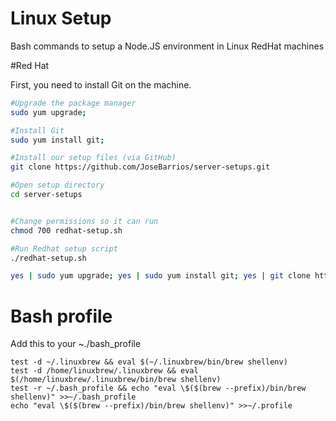 # Linux Setup
Bash commands to setup a Node.JS environment in Linux RedHat machines

#Red Hat

First, you need to install Git on the machine.
```bash
#Upgrade the package manager
sudo yum upgrade;

#Install Git
sudo yum install git;

#Install our setup files (via GitHub)
git clone https://github.com/JoseBarrios/server-setups.git

#Open setup directory
cd server-setups


#Change permissions so it can run
chmod 700 redhat-setup.sh

#Run Redhat setup script
./redhat-setup.sh
```

```bash
yes | sudo yum upgrade; yes | sudo yum install git; yes | git clone https://github.com/JoseBarrios/server-setups.git; cd server-setups; chmod 700 redhat-setup.sh; ./redhat-setup.sh
```

# Bash profile
Add this to your ~./bash_profile
```
test -d ~/.linuxbrew && eval $(~/.linuxbrew/bin/brew shellenv)
test -d /home/linuxbrew/.linuxbrew && eval $(/home/linuxbrew/.linuxbrew/bin/brew shellenv)
test -r ~/.bash_profile && echo "eval \$($(brew --prefix)/bin/brew shellenv)" >>~/.bash_profile
echo "eval \$($(brew --prefix)/bin/brew shellenv)" >>~/.profile
```
